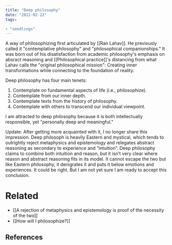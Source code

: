 ```yaml
---
title: "Deep philosophy"
date: "2022-02-22"
tags:

- "seedlings"
---
```


A way of philosophizing first articulated by [[Ran Lahav]]. He previously called it "contemplative philosophy" and "philosophical companionships." It was born out of his disatisfaction from academic philosophy's emphasis on absract reasoning and [[Philosophical practice]]'s distancing from what Lahav calls the "original philosophical mission":   Creating inner transformations while connecting to the foundation of reality.

Deep philosophy has four main tenets:

1. Contemplate on fundamental aspects of life (i.e., philosophize).
2. Contemplate from our inner depth.
3. Contemplate texts from the history of philosophy.
4. Contemplate with others to transcend our  individual viewpoint.

I am attracted to deep philosophy because it is both intellectually responsible, yet "personally deep and meaningful."

Update: After getting more acquainted with it, I no longer share this impression. Deep philosoph is heavily Eastern and mystical, which tends to outrightly reject metaphysics and epistemology and relegates abstract reasoning as secondary to experience and “intuition”. Deep philosophy claims to combine both intuition and reason, but it isn’t very clear where reason and abstract reasoning fits in its model. It cannot escape the two but like Eastern philosophy, it denigrates it and puts it below emotions and experiences. It could be right. But I am not yet sure I am ready to accept this conclusion.

# Related

- [[A rejection of metaphysics and epistemology is proof of the necessity of the two]]
- [[How will I philosophize?]]

## References